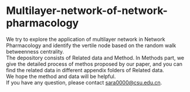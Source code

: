 # Multilayer-network-of-network-pharmacology
We try to explore the application of multilayer network in Network Pharmacology and identify the vertile node based on the random walk betweenness centrality.<br>
The depository consists of Related data and Method. In Methods part, we give the detailed process of methos proposed by our paper, and you can find the related data in different appendix folders of Related data.<br>
We hope the method and data will be helpful.<br>
If you have any question, please contact sara0000@csu.edu.cn.<br>
